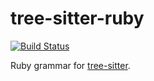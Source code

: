 tree-sitter-ruby
================

[![Build Status](https://travis-ci.org/maxbrunsfeld/tree-sitter-ruby.svg?branch=master)](https://travis-ci.org/tree-sitter/tree-sitter-ruby)

Ruby grammar for [tree-sitter][].

[tree-sitter]: https://github.com/tree-sitter/tree-sitter

